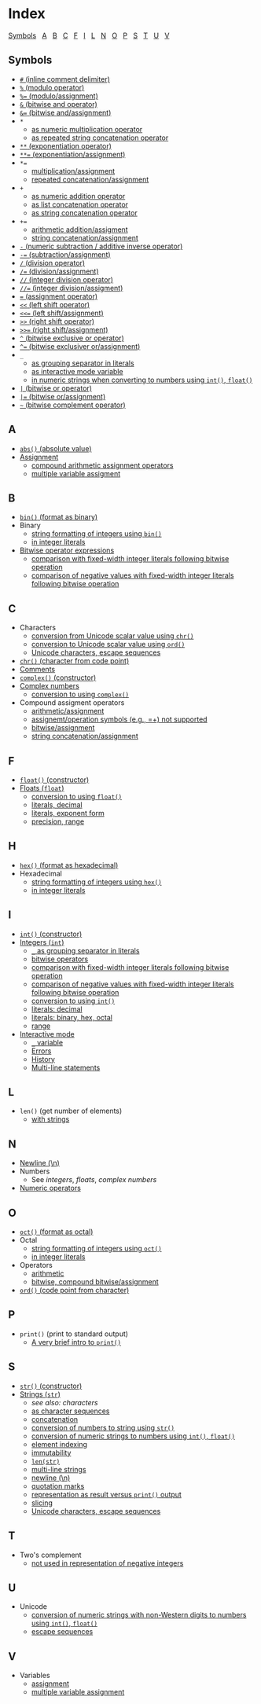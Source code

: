 # Index

[Symbols](symbols)&nbsp;&nbsp;
[A](a)&nbsp;&nbsp;
[B](b)&nbsp;&nbsp;
[C](c)&nbsp;&nbsp;
[F](f)&nbsp;&nbsp;
[I](i)&nbsp;&nbsp;
[L](l)&nbsp;&nbsp;
[N](n)&nbsp;&nbsp;
[O](o)&nbsp;&nbsp;
[P](p)&nbsp;&nbsp;
[S](s)&nbsp;&nbsp;
[T](t)&nbsp;&nbsp;
[U](u)&nbsp;&nbsp;
[V](v)&nbsp;&nbsp;

## Symbols

* [```#``` (inline comment delimiter)](1_Some_Basics.md#comments)
* [```%``` (modulo operator)](2_Numbers_Expressions_Variables.md#integer-and-floating-values)
* [```%=``` (modulo/assignment)](4_More_Assignment_Numbers_Strings.md#using-compound-assigment-operators)
* [```&``` (bitwise and operator)](4_More_Assignment_Numbers_Strings.md#bitwise-operations-on-integers)
* [```&=``` (bitwise and/assignment)](4_More_Assignment_Numbers_Strings.md#bitwise-operations-on-integers)
* ```*```
  * [as numeric multiplication operator](2_Numbers_Expressions_Variables.md#integer-and-floating-values)
  * [as repeated string concatenation operator](3_Intro_Strings.md#string-concatenation)
* [```**``` (exponentiation operator)](2_Numbers_Expressions_Variables.md#integer-and-floating-values)
* [```**=``` (exponentiation/assignment)](4_More_Assignment_Numbers_Strings.md#using-compound-assigment-operators)
* ```*=```
  * [multiplication/assignment](4_More_Assignment_Numbers_Strings.md#using-compound-assigment-operators)
  * [repeated concatenation/assignment](4_More_Assignment_Numbers_Strings.md#using-compound-assigment-operators)
* ```+```
  * [as numeric addition operator](2_Numbers_Expressions_Variables.md#integer-and-floating-values)
  * [as list concatenation operator]()
  * [as string concatenation operator](3_Intro_Strings.md#string-concatenation)
* ```+=```
  * [arithmetic addition/assigment](4_More_Assignment_Numbers_Strings.md#using-compound-assigment-operators)
  * [string concatenation/assignment](4_More_Assignment_Numbers_Strings.md#using-compound-assigment-operators)
* [```-``` (numeric subtraction / additive inverse operator)](2_Numbers_Expressions_Variables.md#integer-and-floating-values)
* [```-=``` (subtraction/assignment)](4_More_Assignment_Numbers_Strings.md#using-compound-assigment-operators)
* [```/``` (division operator)](2_Numbers_Expressions_Variables.md#integer-and-floating-values)
* [```/=``` (division/assignment)](4_More_Assignment_Numbers_Strings.md#using-compound-assigment-operators)
* [```//``` (integer division operator)](2_Numbers_Expressions_Variables.md#integer-and-floating-values)
* [```//=``` (integer division/assigment)](4_More_Assignment_Numbers_Strings.md#using-compound-assigment-operators)
* [```=``` (assignment operator)](2_Numbers_Expressions_Variables.md#integer-and-floating-values)
* [```<<``` (left shift operator)](4_More_Assignment_Numbers_Strings.md#bitwise-operations-on-integers)
* [```<<=``` (left shift/assignment)](4_More_Assignment_Numbers_Strings.md#bitwise-operations-on-integers)
* [```>>``` (right shift operator)](4_More_Assignment_Numbers_Strings.md#bitwise-operations-on-integers)
* [```>>=``` (right shift/assignment)](4_More_Assignment_Numbers_Strings.md#bitwise-operations-on-integers)
* [```^``` (bitwise exclusive or operator)](4_More_Assignment_Numbers_Strings.md#bitwise-operations-on-integers)
* [```^=``` (bitwise exclusiver or/assignment)](4_More_Assignment_Numbers_Strings.md#bitwise-operations-on-integers)
* ```_```
  * [as grouping separator in literals](2_Numbers_Expressions_Variables.md#integer-and-floating-values)
  * [as interactive mode variable](1_Some_Basics.md#underscore_variable)
  * [in numeric strings when converting to numbers using ```int()```, ```float()```](4_More_Assignment_Numbers_Strings.md#converting-between-number-and-string-types)
* [```|``` (bitwise or operator)](4_More_Assignment_Numbers_Strings.md#bitwise-operations-on-integers)
* [```|=``` (bitwise or/assignment)](4_More_Assignment_Numbers_Strings.md#bitwise-operations-on-integers)
* [```~``` (bitwise complement operator)](4_More_Assignment_Numbers_Strings.md#bitwise-operations-on-integers)

## A

* [```abs()``` (absolute value)](2_Numbers_Expressions_Variables.md#integer-and-floating-values)
* [Assignment](2_Numbers_Expressions_Variables.md#integer-and-floating-values)
  * [compound arithmetic assignment operators](4_More_Assignment_Numbers_Strings.md#using-compound-assigment-operators)
  * [multiple variable assigment](4_More_Assignment_Numbers_Strings.md#multiple-assignment)

## B

* [```bin()``` (format as binary)](4_More_Assignment_Numbers_Strings.md#different-formats-for-numeric-literals)
* Binary
  * [string formatting of integers using ```bin()```](4_More_Assignment_Numbers_Strings.md#different-formats-for-numeric-literals)
  * [in integer literals](4_More_Assignment_Numbers_Strings.md#different-formats-for-numeric-literals)
* [Bitwise operator expressions](4_More_Assignment_Numbers_Strings.md#bitwise-operations-on-integers)
  * [comparison with fixed-width integer literals following bitwise operation](4_More_Assignment_Numbers_Strings.md#matching-fixed-bit-width-assumptions-of-other-languages)
  * [comparison of negative values with fixed-width integer literals following bitwise operation](4_More_Assignment_Numbers_Strings.md#representation-of-negative-integers-in-python-versus-other-languages)

## C

* Characters
  * [conversion from Unicode scalar value using ```chr()```](4_More_Assignment_Numbers_Strings.md#strings-as-unicode-character-sequences)
  * [conversion to Unicode scalar value using ```ord()```](4_More_Assignment_Numbers_Strings.md#strings-as-unicode-character-sequences)
  * [Unicode characters, escape sequences](4_More_Assignment_Numbers_Strings.md#strings-as-unicode-character-sequences)
* [```chr()``` (character from code point)](4_More_Assignment_Numbers_Strings.md#strings-as-unicode-character-sequences)
* [Comments](1_Some_Basics.md#comments)
* [```complex()``` (constructor)](4_More_Assignment_Numbers_Strings.md#converting-between-number-and-string-types)
* [Complex numbers](2_Numbers_Expressions_Variables.md#complex-numbers)
  * [conversion to using ```complex()```](4_More_Assignment_Numbers_Strings.md#converting-between-number-and-string-types)
* Compound assigment operators
  * [arithmetic/assignment](4_More_Assignment_Numbers_Strings.md#using-compound-assigment-operators)
  * [assignemt/operation symbols (e.g., =+) not supported](4_More_Assignment_Numbers_Strings.md#using-compound-assigment-operators)
  * [bitwise/assignment](4_More_Assignment_Numbers_Strings.md#bitwise-operations-on-integers)
  * [string concatenation/assignment](4_More_Assignment_Numbers_Strings.md#using-compound-assigment-operators)

## F

* [```float()``` (constructor)](4_More_Assignment_Numbers_Strings.md#converting-between-number-and-string-types)
* [Floats (```float```)](2_Numbers_Expressions_Variables.md#integer-and-floating-values)
  * [conversion to using ```float()```](4_More_Assignment_Numbers_Strings.md#converting-between-number-and-string-types)
  * [literals, decimal](2_Numbers_Expressions_Variables.md#integer-and-floating-values)
  * [literals, exponent form](4_More_Assignment_Numbers_Strings.md#different-formats-for-numeric-literals)
  * [precision, range](4_More_Assignment_Numbers_Strings.md#range-and-precision-of-int-and-float)

## H

* [```hex()``` (format as hexadecimal)](4_More_Assignment_Numbers_Strings.md#different-formats-for-numeric-literals)
* Hexadecimal
  * [string formatting of integers using ```hex()```](4_More_Assignment_Numbers_Strings.md#different-formats-for-numeric-literals)
  * [in integer literals](4_More_Assignment_Numbers_Strings.md#different-formats-for-numeric-literals)

## I

* [```int()``` (constructor)](4_More_Assignment_Numbers_Strings.md#converting-between-number-and-string-types)
* [Integers (```int```)](2_Numbers_Expressions_Variables.md#integer-and-floating-values)
  * [```_``` as grouping separator in literals](2_Numbers_Expressions_Variables.md#integer-and-floating-values)
  * [bitwise operators](4_More_Assignment_Numbers_Strings.md#bitwise-operations-on-integers)
  * [comparison with fixed-width integer literals following bitwise operation](4_More_Assignment_Numbers_Strings.md#matching-fixed-bit-width-assumptions-of-other-languages)
  * [comparison of negative values with fixed-width integer literals following bitwise operation](4_More_Assignment_Numbers_Strings.md#representation-of-negative-integers-in-python-versus-other-languages)
  * [conversion to using ```int()```](4_More_Assignment_Numbers_Strings.md#converting-between-number-and-string-types)
  * [literals: decimal](2_Numbers_Expressions_Variables.md#integer-and-floating-values)
  * [literals: binary, hex, octal](4_More_Assignment_Numbers_Strings.md#different-formats-for-numeric-literals)
  * [range](4_More_Assignment_Numbers_Strings.md#ange-and-precision-of-int-and-float)
* [Interactive mode](1_Some_Basics.md#interactive-mode)
  * [```_``` variable](1_Some_Basics.md#underscore_variable)
  * [Errors](1_Some_Basics.md#errors)
  * [History](1_Some_Basics.md#history)
  * [Multi-line statements](1_Some_Basics.md#multi-line-statements)

## L

* ```len()``` (get number of elements)
  * [with strings](3_Intro_Strings.md#strings-as-character-sequences)

## N

* [Newline (\n)](3_Intro_Strings.md#string-basics)
* Numbers
  * See _integers_, _floats_, _complex numbers_
* [Numeric operators](2_Numbers_Expressions_Variables.md#integer-and-floating-values)

## O

* [```oct()``` (format as octal)](4_More_Assignment_Numbers_Strings.md#different-formats-for-numeric-literals)
* Octal
  * [string formatting of integers using ```oct()```](4_More_Assignment_Numbers_Strings.md#different-formats-for-numeric-literals)
  * [in integer literals](4_More_Assignment_Numbers_Strings.md#different-formats-for-numeric-literals)
* Operators
  * [arithmetic](2_Numbers_Expressions_Variables.md#integer-and-floating-values)
  * [bitwise, compound bitwise/assignment](4_More_Assignment_Numbers_Strings.md#bitwise-operations-on-integers)
* [```ord()``` (code point from character)](4_More_Assignment_Numbers_Strings.md#strings-as-unicode-character-sequences)

## P

* ```print()``` (print to standard output)
  * [A very brief intro to ```print()```](1_Some_Basics.md#a-very-brief-intro-to-print)

## S

* [```str()``` (constructor)](4_More_Assignment_Numbers_Strings.md#converting-between-number-and-string-types)
* [Strings (```str```)](3_Intro_Strings.md#string-basics)
  * _see also: characters_
  * [as character sequences](3_Intro_Strings.md#strings-as-character-sequences)
  * [concatenation](3_Intro_Strings.md#string-concatenation)
  * [conversion of numbers to string using ```str()```](4_More_Assignment_Numbers_Strings.md#converting-between-number-and-string-types)
  * [conversion of numeric strings to numbers using ```int()```, ```float()```](4_More_Assignment_Numbers_Strings.md#converting-between-number-and-string-types)
  * [element indexing](3_Intro_Strings.md#strings-as-character-sequences)
  * [immutability](3_Intro_Strings.md#strings-are-immutable)
  * [```len(str)```](3_Intro_Strings.md#strings-as-character-sequences)
  * [multi-line strings](3_Intro_Strings.md#string-basics)
  * [newline (\n)](3_Intro_Strings.md#string-basics)
  * [quotation marks](3_Intro_Strings.md#string-basics)
  * [representation as result versus ```print()``` output](3_Intro_Strings.md#string-basics)
  * [slicing](3_Intro_Strings.md#strings-as-character-sequences)
  * [Unicode characters, escape sequences](4_More_Assignment_Numbers_Strings.md#strings-as-unicode-character-sequences)

## T

* Two's complement
  * [not used in representation of negative integers](4_More_Assignment_Numbers_Strings.md#representation-of-negative-integers-in-Python-versus-other-languages)

## U

* Unicode
  * [conversion of numeric strings with non-Western digits to numbers using ```int()```, ```float()```](4_More_Assignment_Numbers_Strings.md#converting-between-number-and-string-types)
  * [escape sequences](4_More_Assignment_Numbers_Strings.md#strings-as-unicode-character-sequences)

## V

* Variables
  * [assignment](2_Numbers_Expressions_Variables.md#integer-and-floating-values)
  * [multiple variable assignment](4_More_Assignment_Numbers_Strings.md#multiple-assignment)
